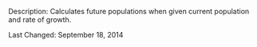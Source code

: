 Description: Calculates future populations when given current population and rate of growth.

Last Changed: September 18, 2014
